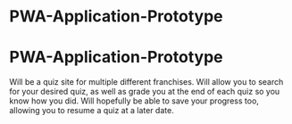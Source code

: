 # PWA-Application-Prototype
# PWA-Application-Prototype


Will be a quiz site for multiple different franchises. Will allow you to search for your desired quiz, as well as grade you at the end of each quiz
so you know how you did. Will hopefully be able to save your progress too, allowing you to resume a quiz at a later date.